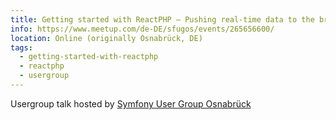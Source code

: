 ```yaml
---
title: Getting started with ReactPHP – Pushing real-time data to the browser
info: https://www.meetup.com/de-DE/sfugos/events/265656600/
location: Online (originally Osnabrück, DE)
tags:
  - getting-started-with-reactphp
  - reactphp
  - usergroup
---
```

Usergroup talk hosted by <a href="https://www.meetup.com/de-DE/sfugos">Symfony User Group Osnabrück</a>
